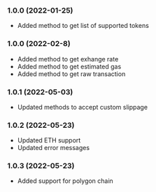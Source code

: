### 1.0.0 (2022-01-25)

- Added method to get list of supported tokens

### 1.0.0 (2022-02-8)

- Added method to get exhange rate
- Added method to get estimated gas
- Added method to get raw transaction

### 1.0.1 (2022-05-03)

- Updated methods to accept custom slippage

### 1.0.2 (2022-05-23)

- Updated ETH support
- Updated error messages

### 1.0.3 (2022-05-23)

- Added support for polygon chain
